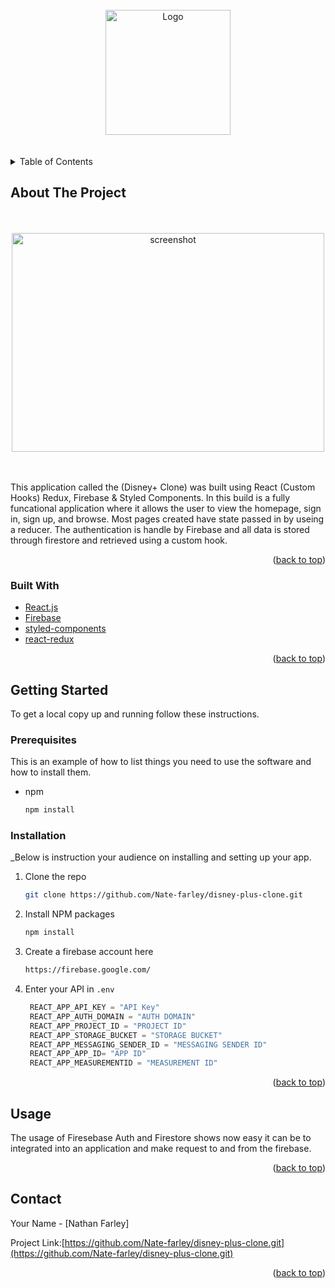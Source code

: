 <div id="top"></div>


<!-- PROJECT LOGO -->
<br />
<div align="center">
    <img src="images/logo.svg" alt="Logo" width="200" height="200" />
</div>

<br />
<br />

<!-- TABLE OF CONTENTS -->
<details>
  <summary>Table of Contents</summary>
  <ol>
    <li>
      <a href="#about-the-project">About The Project</a>
      <ul>
        <li><a href="#built-with">Built With</a></li>
      </ul>
    </li>
    <li>
      <a href="#getting-started">Getting Started</a>
      <ul>
        <li><a href="#prerequisites">Prerequisites</a></li>
        <li><a href="#installation">Installation</a></li>
      </ul>
    </li>
    <li><a href="#usage">Usage</a></li>
    <li><a href="#contact">Contact</a></li>
  </ol>
</details>



<!-- ABOUT THE PROJECT -->
## About The Project


<br />
<br />
<div align="center">
    <img src="disneyscreenshot.png" alt="screenshot" width="500" height="350" />
</div>
<br />
<br />


This application called the (Disney+ Clone) was built using React (Custom Hooks) Redux, Firebase & Styled Components. In this build is a fully funcational application where it allows the user to view the homepage, sign in, sign up, and browse. Most pages created have state passed in by useing a reducer. The authentication is handle by Firebase and all data is stored through firestore and retrieved using a custom hook.

<p align="right">(<a href="#top">back to top</a>)</p>



### Built With


* [React.js](https://reactjs.org/)
* [Firebase](https://firebase.google.com/)
* [styled-components](https://www.styled-components.com)
* [react-redux](https://react-redux.js.org)



<p align="right">(<a href="#top">back to top</a>)</p>



<!-- GETTING STARTED -->
## Getting Started

To get a local copy up and running follow these instructions.

### Prerequisites

This is an example of how to list things you need to use the software and how to install them.
* npm
  ```sh
  npm install
  ```

### Installation

_Below is instruction your audience on installing and setting up your app.


1. Clone the repo
   ```sh
   git clone https://github.com/Nate-farley/disney-plus-clone.git
   ```
2. Install NPM packages
   ```sh
   npm install
   ```
3. Create a firebase account here 
   ```sh
   https://firebase.google.com/
   ```

4. Enter your API in `.env`
   ```js
    REACT_APP_API_KEY = "API Key"
    REACT_APP_AUTH_DOMAIN = "AUTH DOMAIN"
    REACT_APP_PROJECT_ID = "PROJECT ID"
    REACT_APP_STORAGE_BUCKET = "STORAGE BUCKET"
    REACT_APP_MESSAGING_SENDER_ID = "MESSAGING SENDER ID"
    REACT_APP_APP_ID= "APP ID"
    REACT_APP_MEASUREMENTID = "MEASUREMENT ID" 
   ```

<p align="right">(<a href="#top">back to top</a>)</p>



<!-- USAGE EXAMPLES -->
## Usage

The usage of Firesebase Auth and Firestore shows now easy it can be to integrated into an application and make request to and from the firebase. 

<p align="right">(<a href="#top">back to top</a>)</p>





<!-- CONTACT -->
## Contact

Your Name - [Nathan Farley]

Project Link:[https://github.com/Nate-farley/disney-plus-clone.git](https://github.com/Nate-farley/disney-plus-clone.git)

<p align="right">(<a href="#top">back to top</a>)</p>
